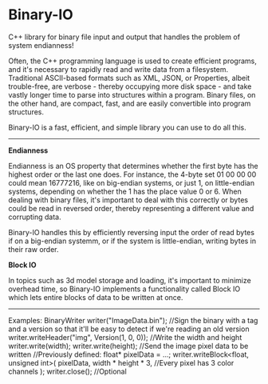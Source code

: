 # Binary-IO
C++ library for binary file input and output that handles the problem of system endianness!

Often, the C++ programming language is used to create efficient programs, and it's necessary to rapidly read and write data from a filesystem. Traditional ASCII-based formats such as XML, JSON, or Properties, albeit trouble-free, are verbose - thereby occupying more disk space - and take vastly longer time to parse into structures within a program. Binary files, on the other hand, are compact, fast, and are easily convertible into program structures.

Binary-IO is a fast, efficient, and simple library you can use to do all this.

---

**Endianness**

Endianness is an OS property that determines whether the first byte has the highest order or the last one does. For instance, the 4-byte set 01 00 00 00 could mean 16777216, like on big-endian systems, or just 1, on little-endian systems, depending on whether the 1 has the place value 0 or 6. When dealing with binary files, it's important to deal with this correctly or bytes could be read in reversed order, thereby representing a different value and corrupting data.

Binary-IO handles this by efficiently reversing input the order of read bytes if on a big-endian systemm, or if the system is little-endian, writing bytes in their raw order.

**Block IO**

In topics such as 3d model storage and loading, it's important to minimize overhead time, so Binary-IO implements a functionality called Block IO which lets entire blocks of data to be written at once.

---

Examples:
  BinaryWriter writer("ImageData.bin");
	//Sign the binary with a tag and a version so that it'll be easy to detect if we're reading an old version
	writer.writeHeader("img", Version(1, 0, 0));
	//Write the width and height
	writer.write<unsigned int>(width);
	writer.write<unsigned int>(height);
	//Send the image pixel data to be written
	//Previously defined: float* pixelData = ...;
	writer.writeBlock<float, unsigned int>(
		pixelData,
		width * height * 3, //Every pixel has 3 color channels
	);
	writer.close(); //Optional
